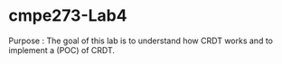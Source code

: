 cmpe273-Lab4
============

Purpose : The goal of this lab is to understand how CRDT works and to implement a (POC) of CRDT.
